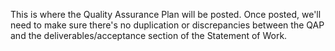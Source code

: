 This is where the Quality Assurance Plan will be posted.  Once posted, we'll need to make sure there's no duplication or discrepancies between the QAP and the deliverables/acceptance section of the Statement of Work.
